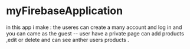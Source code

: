 # myFirebaseApplication
in this app i make : the useres can create a many account and log in and you can came as the guest -- user have a private page can add products ,edit or delete and can see anther users products  .
